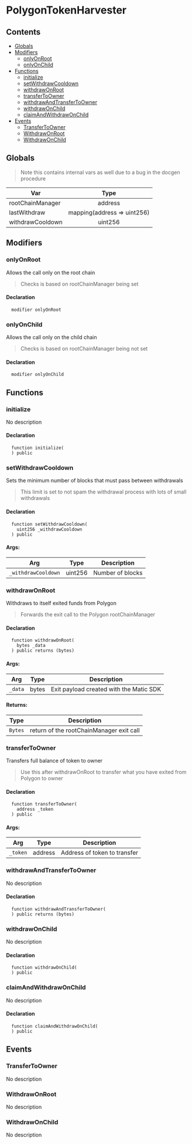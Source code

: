 # PolygonTokenHarvester





## Contents
<!-- START doctoc generated TOC please keep comment here to allow auto update -->
<!-- DON'T EDIT THIS SECTION, INSTEAD RE-RUN doctoc TO UPDATE -->

- [Globals](#globals)
- [Modifiers](#modifiers)
  - [onlyOnRoot](#onlyonroot)
  - [onlyOnChild](#onlyonchild)
- [Functions](#functions)
  - [initialize](#initialize)
  - [setWithdrawCooldown](#setwithdrawcooldown)
  - [withdrawOnRoot](#withdrawonroot)
  - [transferToOwner](#transfertoowner)
  - [withdrawAndTransferToOwner](#withdrawandtransfertoowner)
  - [withdrawOnChild](#withdrawonchild)
  - [claimAndWithdrawOnChild](#claimandwithdrawonchild)
- [Events](#events)
  - [TransferToOwner](#transfertoowner)
  - [WithdrawOnRoot](#withdrawonroot)
  - [WithdrawOnChild](#withdrawonchild)

<!-- END doctoc generated TOC please keep comment here to allow auto update -->

## Globals

> Note this contains internal vars as well due to a bug in the docgen procedure

| Var | Type |
| --- | :---: |
| rootChainManager | address |
| lastWithdraw | mapping(address => uint256) |
| withdrawCooldown | uint256 |


## Modifiers

### onlyOnRoot
Allows the call only on the root chain

> Checks is based on rootChainManager being set

#### Declaration
```solidity
  modifier onlyOnRoot
```


### onlyOnChild
Allows the call only on the child chain

> Checks is based on rootChainManager being not set

#### Declaration
```solidity
  modifier onlyOnChild
```



## Functions

### initialize
No description


#### Declaration
```solidity
  function initialize(
  ) public
```



### setWithdrawCooldown
Sets the minimum number of blocks that must pass between withdrawals

> This limit is set to not spam the withdrawal process with lots of small withdrawals


#### Declaration
```solidity
  function setWithdrawCooldown(
    uint256 _withdrawCooldown
  ) public
```

#### Args:
| Arg | Type | Description |
| --- | --- | --- |
|`_withdrawCooldown` | uint256 | Number of blocks

### withdrawOnRoot
Withdraws to itself exited funds from Polygon

> Forwards the exit call to the Polygon rootChainManager


#### Declaration
```solidity
  function withdrawOnRoot(
    bytes _data
  ) public returns (bytes)
```

#### Args:
| Arg | Type | Description |
| --- | --- | --- |
|`_data` | bytes | Exit payload created with the Matic SDK

#### Returns:
| Type | Description |
| --- | --- |
|`Bytes` | return of the rootChainManager exit call
### transferToOwner
Transfers full balance of token to owner

> Use this after withdrawOnRoot to transfer what you have exited from Polygon to owner


#### Declaration
```solidity
  function transferToOwner(
    address _token
  ) public
```

#### Args:
| Arg | Type | Description |
| --- | --- | --- |
|`_token` | address | Address of token to transfer

### withdrawAndTransferToOwner
No description


#### Declaration
```solidity
  function withdrawAndTransferToOwner(
  ) public returns (bytes)
```



### withdrawOnChild
No description


#### Declaration
```solidity
  function withdrawOnChild(
  ) public
```



### claimAndWithdrawOnChild
No description


#### Declaration
```solidity
  function claimAndWithdrawOnChild(
  ) public
```





## Events

### TransferToOwner
No description

  


### WithdrawOnRoot
No description

  


### WithdrawOnChild
No description

  



